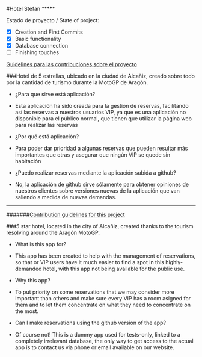 #Hotel Stefan *****

Estado de proyecto / State of project: 

- [x] Creation and First Commits
- [x] Basic functionality
- [x] Database connection
- [ ] Finishing touches

[Guidelines para las contribuciones sobre el proyecto](/Contributing.md)

###Hotel de 5 estrellas, ubicado en la ciudad de Alcañiz, creado sobre todo por la cantidad de turismo durante la MotoGP de Aragón.

- ¿Para que sirve está aplicación?

- Esta aplicación ha sido creada para la gestión de reservas, facilitando así las reservas a nuestros usuarios VIP, ya que es una aplicación no disponible para el público normal, que tienen que utilizar la página web para realizar las reservas

- ¿Por qué está aplicación?

- Para poder dar prioridad a algunas reservas que pueden resultar más importantes que otras y asegurar que ningún VIP se quede sin habitación

- ¿Puedo realizar reservas mediante la aplicación subida a github?

- No, la aplicación de github sirve sólamente para obtener opiniones de nuestros clientes sobre versiones nuevas de la aplicación que van saliendo a medida de nuevas demandas.

----

#######[Contribution guidelines for this project](/Contributing.md)

###5 star hotel, located in the city of Alcañiz, created thanks to the tourism resolving around the Aragón MotoGP.

- What is this app for?

- This app has been created to help with the management of reservations, so that or VIP users have it much easier to find a spot in this  highly-demanded hotel, with this app not being available for the public use.

- Why this app?

- To put priority on some reservations that we may consider more important than others and make sure every VIP has a room asigned for them and to let them concentrate on what they need to concentrate on the most.

- Can I make reservations using the github version of the app?

- Of course not! This is a dummy app used for tests-only, linked to a completely irrelevant database, the only way to get access to the actual app is to contact us via phone or email available on our website.
